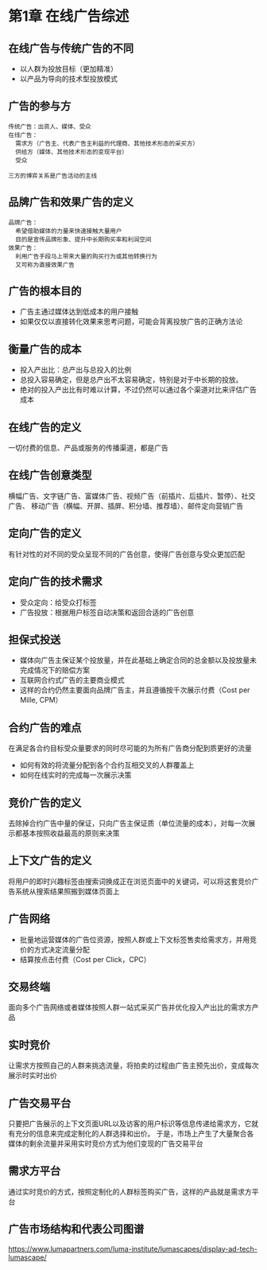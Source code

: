 # 第1章 在线广告综述

## 在线广告与传统广告的不同
- 以人群为投放目标（更加精准）
- 以产品为导向的技术型投放模式

## 广告的参与方
```
传统广告：出资人、媒体、受众
在线广告：
  需求方（广告主、代表广告主利益的代理商、其他技术形态的采买方）
  供给方（媒体、其他技术形态的变现平台）
  受众

三方的博弈关系是广告活动的主线
```

## 品牌广告和效果广告的定义
```
品牌广告：
  希望借助媒体的力量来快速接触大量用户
  目的是宣传品牌形象、提升中长期购买率和利润空间
效果广告：
  利用广告手段马上带来大量的购买行为或其他转换行为
  又可称为直接效果广告
```

## 广告的根本目的
- 广告主通过媒体达到低成本的用户接触
- 如果仅仅以直接转化效果来思考问题，可能会背离投放广告的正确方法论

## 衡量广告的成本
- 投入产出比：总产出与总投入的比例
- 总投入容易确定，但是总产出不太容易确定，特别是对于中长期的投放。
- 绝对的投入产出比有时难以计算，不过仍然可以通过各个渠道对比来评估广告成本

## 在线广告的定义
一切付费的信息、产品或服务的传播渠道，都是广告

## 在线广告创意类型
横幅广告、文字链广告、富媒体广告、视频广告（前插片、后插片、暂停）、社交广告、
移动广告（横幅、开屏、插屏、积分墙、推荐墙）、邮件定向营销广告

## 定向广告的定义
有针对性的对不同的受众呈现不同的广告创意，使得广告创意与受众更加匹配

## 定向广告的技术需求
- 受众定向：给受众打标签
- 广告投放：根据用户标签自动决策和返回合适的广告创意

## 担保式投送
- 媒体向广告主保证某个投放量，并在此基础上确定合同的总金额以及投放量未完成情况下的赔偿方案
- 互联网合约式广告的主要商业模式
- 这样的合约仍然主要面向品牌广告主，并且遵循按千次展示付费（Cost per Mille, CPM）

## 合约广告的难点
在满足各合约目标受众量要求的同时尽可能的为所有广告商分配到质更好的流量
- 如何有效的将流量分配到各个合约互相交叉的人群覆盖上
- 如何在线实时的完成每一次展示决策

## 竞价广告的定义
去除掉合约广告中量的保证，只向广告主保证质（单位流量的成本），对每一次展示都基本按照收益最高的原则来决策

## 上下文广告的定义
将用户的即时兴趣标签由搜索词换成正在浏览页面中的关键词，可以将这套竞价广告系统从搜索结果照搬到媒体页面上

## 广告网络
- 批量地运营媒体的广告位资源，按照人群或上下文标签售卖给需求方，并用竞价的方式决定流量分配
- 结算按点击付费（Cost per Click，CPC）

## 交易终端
面向多个广告网络或者媒体按照人群一站式采买广告并优化投入产出比的需求方产品

## 实时竞价
让需求方按照自己的人群来挑选流量，将拍卖的过程由广告主预先出价，变成每次展示时实时出价

## 广告交易平台
只要把广告展示的上下文页面URL以及访客的用户标识等信息传递给需求方，它就有充分的信息来完成定制化的人群选择和出价。
于是，市场上产生了大量聚合各媒体的剩余流量并采用实时竞价方式为他们变现的广告交易平台

## 需求方平台
通过实时竞价的方式，按照定制化的人群标签购买广告，这样的产品就是需求方平台

## 广告市场结构和代表公司图谱
https://www.lumapartners.com/luma-institute/lumascapes/display-ad-tech-lumascape/

